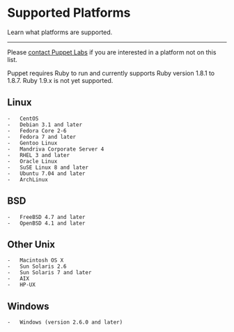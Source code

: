 Supported Platforms
===================

Learn what platforms are supported.

* * * 

Please [contact Puppet Labs](http://puppetlabs.com/contact/) if you are interested in a platform
not on this list.

Puppet requires Ruby to run and currently supports Ruby version 1.8.1 to 1.8.7.  Ruby 1.9.x is not yet supported.

Linux
-----

    -   CentOS 
    -   Debian 3.1 and later
    -   Fedora Core 2-6
    -   Fedora 7 and later
    -   Gentoo Linux
    -   Mandriva Corporate Server 4
    -   RHEL 3 and later
    -   Oracle Linux
    -   SuSE Linux 8 and later
    -   Ubuntu 7.04 and later    
    -   ArchLinux

BSD
---
    -   FreeBSD 4.7 and later
    -   OpenBSD 4.1 and later

Other Unix
----------
    -   Macintosh OS X
    -   Sun Solaris 2.6
    -   Sun Solaris 7 and later
    -   AIX
    -   HP-UX

Windows
-------
    -   Windows (version 2.6.0 and later)
